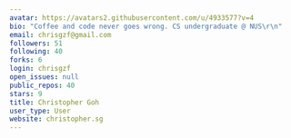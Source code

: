 ```yaml
---
avatar: https://avatars2.githubusercontent.com/u/4933577?v=4
bio: "Coffee and code never goes wrong. CS undergraduate @ NUS\r\n"
email: chrisgzf@gmail.com
followers: 51
following: 40
forks: 6
login: chrisgzf
open_issues: null
public_repos: 40
stars: 9
title: Christopher Goh
user_type: User
website: christopher.sg
---
```

